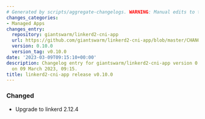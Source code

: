```yaml
---
# Generated by scripts/aggregate-changelogs. WARNING: Manual edits to this files will be overwritten.
changes_categories:
- Managed Apps
changes_entry:
  repository: giantswarm/linkerd2-cni-app
  url: https://github.com/giantswarm/linkerd2-cni-app/blob/master/CHANGELOG.md#0100---2023-03-09
  version: 0.10.0
  version_tag: v0.10.0
date: '2023-03-09T09:15:10+00:00'
description: Changelog entry for giantswarm/linkerd2-cni-app version 0.10.0, published
  on 09 March 2023, 09:15.
title: linkerd2-cni-app release v0.10.0
---
```


### Changed
- Upgrade to linkerd 2.12.4
